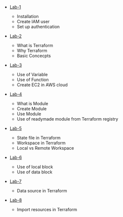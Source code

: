 - [Lab-1](./Lab-1/Readme.md)
    - Installation
    - Create IAM user
    - Set up authentication

- [Lab-2](./Lab-2/Readme.md)
    - What is Terraform
    - Why Terraform
    - Basic Concecpts

- [Lab-3](./Lab-3/Readme.md)
    - Use of Variable
    - Use of Function
    - Create EC2 in AWS cloud

- [Lab-4](./Lab-4/Readme.md)
    - What is Module
    - Create Module
    - Use Module
    - Use of readymade module from Terraform registry

- [Lab-5](./Lab-5/Readme.md)
    - State file in Terraform
    - Workspace in Terraform
    - Local vs Remote Workspace

- [Lab-6](./Lab-6/Readme.md)
    - Use of local block
    - Use of data block

- [Lab-7](./Lab-7/Readme.md)
    - Data source in Terraform

- [Lab-8](./Lab-7/Readme.md)
    - Import resources in Terraform
